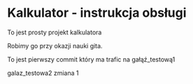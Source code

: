 # Kalkulator - instrukcja obsługi
To jest prosty projekt kalkulatora

Robimy go przy okazji nauki gita.

To jest pierwszy commit który ma trafic na gałąź_testową1

galaz_testowa2 zmiana 1